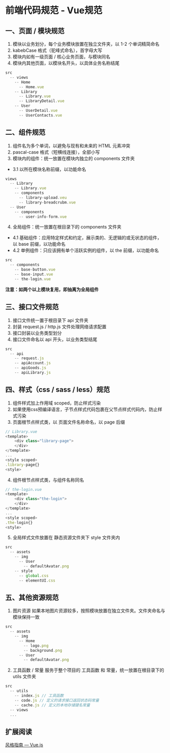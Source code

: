# 前端代码规范 - Vue规范

## 一、页面 / 模块规范
1. 模块以业务划分，每个业务模块放置在独立文件夹，以 1-2 个单词精简命名
2. kabebCase 格式（驼峰式命名），首字母大写
3. 模块内如有一级页面 / 核心业务页面，与模块同名
4. 模块内其他页面，以模块名开头，以具体业务名称结尾
```js
src
  -- views
    -- Home
      -- Home.vue
    -- Library
      -- Library.vue
      -- LibraryDetail.vue
    -- User
      -- UserDetail.vue
      -- UserContacts.vue
```

## 二、组件规范
1. 组件名为多个单词，以避免与现有和未来的 HTML 元素冲突
2. pascal-case 格式（短横线连接），全部小写
3. 模块内的组件：统一放置在模块内独立的 components 文件夹
- 3.1 以所在模块名称前缀，以功能命名
``` js
views
  -- Library
    -- Library.vue
    -- components
      -- library-upload.veu
      -- library-breadcrubm.vue
  -- User
    -- components
      -- user-info-form.vue
```
4. 全局组件：统一放置在根目录下的 components 文件夹
- 4.1 基础组件：应用特定样式和约定，展示类的、无逻辑的或无状态的组件，以 base 前缀，以功能命名
- 4.2 单例组件：只应该拥有单个活跃实例的组件，以 the 前缀，以功能命名
```js
src
  -- components
    -- base-button.vue
    -- base-input.vue
    -- the-login.vue
```
**注意：如两个以上模块复用，即抽离为全局组件** 

## 三、接口文件规范
1. 接口文件统一置于根目录下 api 文件夹
2. 封装 request.js / http.js 文件处理网络请求配置
3. 接口封装以业务类型划分
4. 接口文件命名以 api 开头，以业务类型结尾
```js
src
  -- api
    -- request.js
    -- apiAccount.js
    -- apiGoods.js
    -- apiLibrary.js
```

## 四、样式（css / sass / less）规范
1. 组件样式加上作用域 scoped，防止样式污染
2. 如果使用css预编译语言，子节点样式代码包裹在父节点样式代码内，防止样式污染
3. 页面根节点样式类，以 页面文件名称命名，以 page 后缀
```js
// Library.vue
<template>
    <div class="library-page">
    </div>
</template>
...
<style scoped>
.library-page{}
<style>
```
4. 组件根节点样式类，与组件名称同名
```js
// the-login.vue
<template>
    <div class="the-login">
    </div>
</template>
...
<style scoped>
.the-login{}
<style>
```
5. 全局样式文件放置在 静态资源文件夹下 style 文件夹内
```js
src
  -- assets
    -- img
      -- User
        -- defaultAvatar.png
    -- style
      -- global.css
      -- elementUI.css
```

## 五、其他资源规范
1. 图片资源
如果本地图片资源较多，按照模块放置在独立文件夹。文件夹命名与模块保持一致
```js
src
  -- assets
    -- img
      -- Home
        -- logo.png
        -- background.png
      -- User
        -- defaultAvatar.png
```
2. 工具函数 / 常量
服务于整个项目的 工具函数 和 常量，统一放置在根目录下的 utils 文件夹
```js
src
  -- utils
    -- index.js // 工具函数
    -- code.js // 定义的请求接口返回状态码常量
    -- cache.js // 定义的本地存储键名常量
  -- views
  ...
```

## 扩展阅读
[风格指南 — Vue.js](https://cn.vuejs.org/v2/style-guide/)